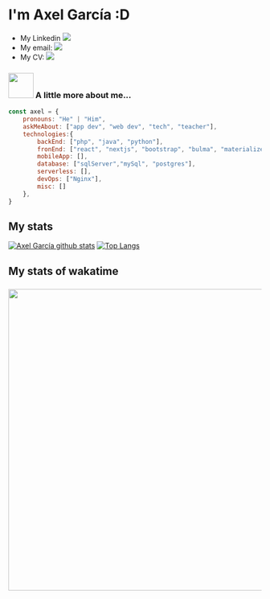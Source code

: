 # I'm Axel García :D

- My Linkedin [![](https://img.shields.io/badge/LinkedIn-agarciadarce-blue)](https://www.linkedin.com/in/axel-eleazar-garcía-darce-aab259143)
- My email: [![](https://img.shields.io/badge/Mail-pacisauctor%40protonmail.com-red)](mailto:pacisauctor@protonmail.com)
- My CV: [![](https://img.shields.io/badge/Web-MySiteWeb-green)](https://agarciadarce.codes)


### <img src="https://media.giphy.com/media/VgCDAzcKvsR6OM0uWg/giphy.gif" width="50"> A little more about me...  

```javascript
const axel = {
    pronouns: "He" | "Him",
    askMeAbout: ["app dev", "web dev", "tech", "teacher"],
    technologies:{
        backEnd: ["php", "java", "python"],
        fronEnd: ["react", "nextjs", "bootstrap", "bulma", "materialize"],
        mobileApp: [],
        database: ["sqlServer","mySql", "postgres"],
        serverless: [],
        devOps: ["Nginx"],
        misc: []
    },
}
```
## My stats
[![Axel García github stats](https://github-readme-stats.vercel.app/api?username=pacisauctor&show_icons=true&theme=dark&count_private=true)](https://github.com/anuraghazra/github-readme-stats)
[![Top Langs](https://github-readme-stats.vercel.app/api/top-langs/?username=pacisauctor&layout=compact&theme=dark&count_private=true)](https://github.com/anuraghazra/github-readme-stats)

## My stats of wakatime
### <img src="https://wakatime.com/share/@agarciadarce/4721b6f6-945d-426f-be78-5e3977169635.svg" width="600">
